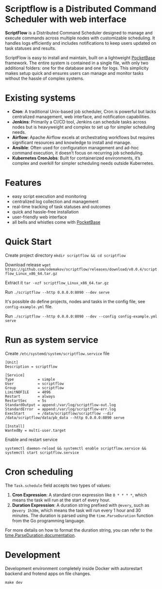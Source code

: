 # Scriptflow is a Distributed Command Scheduler with web interface

**ScriptFlow** is a Distributed Command Scheduler designed to manage and execute commands across multiple nodes with customizable scheduling. It handles logs efficiently and includes notifications to keep users updated on task statuses and results.

ScriptFlow is easy to install and maintain, built on a lightweight [PocketBase](https://pocketbase.io) framework. The entire system is contained in a single file, with only two additional folders: one for the database and one for logs. This simplicity makes setup quick and ensures users can manage and monitor tasks without the hassle of complex systems.

# Existing systems

- **Cron**: A traditional Unix-based job scheduler, Cron is powerful but lacks centralized management, web interface, and notification capabilities.
- **Jenkins**: Primarily a CI/CD tool, Jenkins can schedule tasks across nodes but is heavyweight and complex to set up for simpler scheduling needs.
- **Airflow**: Apache Airflow excels at orchestrating workflows but requires significant resources and knowledge to install and manage.
- **Ansible**: Often used for configuration management and ad-hoc command execution, it doesn’t focus on recurring job scheduling.
- **Kubernetes CronJobs**: Built for containerized environments, it’s complex and overkill for simpler scheduling needs outside Kubernetes.

# Features

- easy script execution and monitoring
- centralized log collection and management
- real-time tracking of task statuses and outcomes
- quick and hassle-free installation
- user-friendly web interface
- all bells and whistles come with [PocketBase](https://pocketbase.io)

# Quick Start

Create project directory `mkdir scriptflow && cd scriptflow`

Download release `wget https://github.com/odemakov/scriptflow/releases/download/v0.0.4/scriptflow_Linux_x86_64.tar.gz`

Extract it `tar -xzf scriptflow_Linux_x86_64.tar.gz`

Run `./scriptflow --http 0.0.0.0:8090 --dev serve`

It's possible do define projects, nodes and tasks in the config file, see `config-example.yml` file.

Run `./scriptflow --http 0.0.0.0:8090 --dev --config config-example.yml serve`

# Run as system service

Create `/etc/systemd/system/scriptflow.service` file

```
[Unit]
Description = scriptflow

[Service]
Type           = simple
User           = scriptflow
Group          = scriptflow
LimitNOFILE    = 4096
Restart        = always
RestartSec     = 5s
StandardOutput = append:/var/log/scriptflow-out.log
StandardError  = append:/var/log/scriptflow-err.log
ExecStart      = /data/scriptflow/scriptflow --dir /data/scriptflow/data/pb_data --http 0.0.0.0:8090 serve

[Install]
WantedBy = multi-user.target
```

Enable and restart service

`systemctl daemon-reload && systemctl enable scriptflow.service && systemctl start scriptflow.service`

# Cron scheduling

The `Task.schedule` field accepts two types of values:

1. **Cron Expression**: A standard cron expression like `0 * * * *`, which means the task will run at the start of every hour.
2. **Duration Expression**: A duration string prefixed with `@every`, such as `@every 1h30m`, which means the task will run every 1 hour and 30 minutes. The duration is parsed using the `time.ParseDuration` function from the Go programming language.

For more details on how to format the duration string, you can refer to the [time.ParseDuration documentation](https://pkg.go.dev/time#ParseDuration).

# Development

Development environment completely inside Docker with autorestart backend and frotend apps on file changes.

`make dev`
